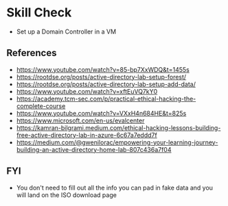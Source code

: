 # Skill Check
- Set up a Domain Controller in a VM

## References
- https://www.youtube.com/watch?v=85-bp7XxWDQ&t=1455s
- https://rootdse.org/posts/active-directory-lab-setup-forest/
- https://rootdse.org/posts/active-directory-lab-setup-add-data/
- https://www.youtube.com/watch?v=xftEuVQ7kY0
- https://academy.tcm-sec.com/p/practical-ethical-hacking-the-complete-course
- https://www.youtube.com/watch?v=VXxH4n684HE&t=825s
- https://www.microsoft.com/en-us/evalcenter
- https://kamran-bilgrami.medium.com/ethical-hacking-lessons-building-free-active-directory-lab-in-azure-6c67a7eddd7f
- https://medium.com/@gwenilorac/empowering-your-learning-journey-building-an-active-directory-home-lab-807c436a7f04

## FYI
- You don't need to fill out all the info you can pad in fake data and you will land on the ISO download page

